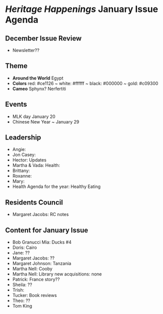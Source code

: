 # _Heritage Happenings_ January Issue Agenda

## December Issue Review

* Newsletter??

## Theme

* **Around the World** Egypt
* **Colors** red: #ce1126 ~ white: #ffffff ~ black: #000000 ~ gold: #c09300
* **Cameo** Sphynx? Nerfertiti

## Events

* MLK day January 20
* Chinese New Year ~ January 29

## Leadership

* Angie:
* Jon Casey:
* Hector: Updates
* Martha &amp; Vada: Health:
* Brittany:
* Roxanne:
* Mary:
* Health Agenda for the year: Healthy Eating

## Residents Council

* Margaret Jacobs: RC notes

## Content for January Issue

* Bob Granucci Mia: Ducks #4
* Doris: Cairo
* Jane: ??
* Margaret Jacobs: ??
* Margaret Johnson: Tanzania
* Martha Nell: Cooby
* Martha Nell: Library new acquisitions: none
* Patrick: France story??
* Sheila: ??
* Trish:
* Tucker: Book reviews
* Theo: ??
* Tom King
